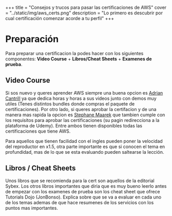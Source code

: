 +++
title = "Consejos y trucos para pasar las certificaciones de AWS"
cover = "../static/img/aws_certs.png"
description = "Lo primero es descubrir por cual certificación comenzar acorde a tu perfil"
+++

# Preparación

Para preparar una certificacion la podes hacer con los siguientes componentes: **Video Course** + **Libros/Cheat Sheets** + **Examenes de prueba**.

## Video Course

Si sos nuevo y queres aprender AWS siempre una buena opcion es [Adrian Cantrill](https://learn.cantrill.io/) ya que dedica horas y horas a sus videos junto con demos muy utiles (Tenes distintos bundles donde compras el paquete de certificaciones). Por otro lado, si queres aprobar la certifacion y de una manera mas rapida la opcion es [Stephane Maarek](https://courses.datacumulus.com/) que tambien cumple con los requisitos para aprobar las certificaciones (su pagin redirecciona a la plataforma de Udemy). Entre ambos tienen disponibles todas las certificaciones que tiene AWS.

Para aquellos que tienen facilidad con el ingles pueden poner la velocidad del reproductor en x1.5, otra parte importante es que si conocen el tema en profundidad, mas de lo que se esta evaluando pueden saltearse la lección.

## Libros / Cheat Sheets

Unos libros que se recomienda para la cert son aquellos de la editorial Sybex. Los otros libros importantes que diria que es muy bueno leerlo antes de empezar con los examenes de prueba son los cheat sheet que ofrece Tutorials Dojo (JonBonso). Explica sobre que se va a evaluar en cada uno de los temas ademas de que hace resumenes de los servicios con los puntos mas importantes.

